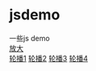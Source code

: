 # jsdemo
一些js demo
<br>
[放大](https://zjc081608.github.io/jsdemo/放大/放大镜.html)<br>
[轮播1](https://zjc081608.github.io/jsdemo/轮播/demo3.html)
[轮播2](https://zjc081608.github.io/jsdemo/轮播/demo4.html)
[轮播3](https://zjc081608.github.io/jsdemo/轮播/demo5.html)
[轮播4](https://zjc081608.github.io/jsdemo/轮播/demo6.html)
